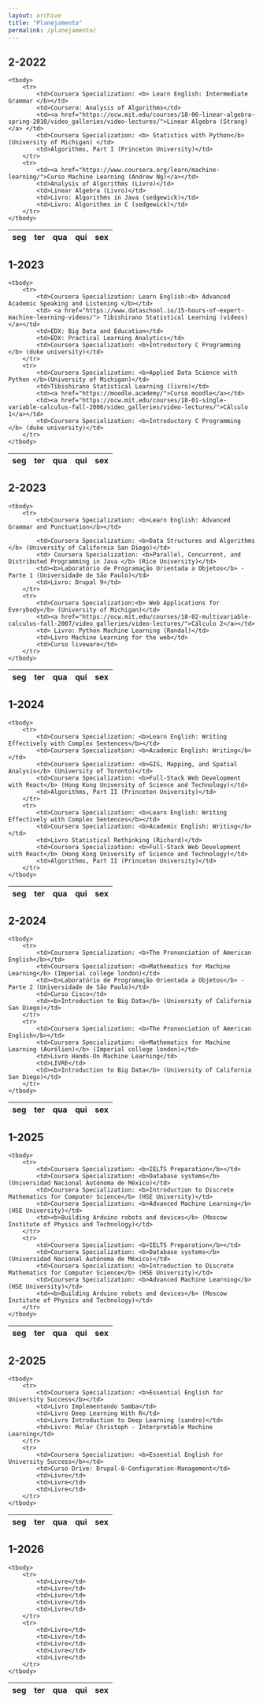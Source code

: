 ```yaml
---
layout: archive
title: "Planejamento"
permalink: /planejamento/
---
```


## 2-2022
<table class="table table-bordered table-hover table-condensed">
    <thead>
        <tr>
            <th>seg</th>
            <th>ter</th>
            <th>qua</th>
            <th>qui</th>
            <th>sex</th>
        </tr>
    </thead>

    <tbody>
        <tr>
            <td>Coursera Specialization: <b> Learn English: Intermediate Grammar </b></td>
            <td>Coursera: Analysis of Algorithms</td>
            <td><a href="https://ocw.mit.edu/courses/18-06-linear-algebra-spring-2010/video_galleries/video-lectures/">Linear Algebra (Strang)</a> </td>
            <td>Coursera Specialization: <b> Statistics with Python</b> (University of Michigan) </td>
            <td>Algorithms, Part I (Princeton University)</td>
        </tr>
        <tr>
            <td><a href="https://www.coursera.org/learn/machine-learning/">Curso Machine Learning (Andrew Ng)</a></td>
            <td>Analysis of Algorithms (Livro)</td>
            <td>Linear Algebra (Livro)</td>
            <td>Livro: Algorithms in Java (sedgewick)</td>
            <td>Livro: Algorithms in C (sedgewick)</td>
        </tr>
    </tbody>
</table>


## 1-2023
<table class="table table-bordered table-hover table-condensed">
    <thead>
        <tr>
            <th>seg</th>
            <th>ter</th>
            <th>qua</th>
            <th>qui</th>
            <th>sex</th>
        </tr>
    </thead>

    <tbody>
        <tr>
            <td>Coursera Specialization: Learn English:<b> Advanced Academic Speaking and Listening </b></td>
            <td> <a href="https://www.dataschool.io/15-hours-of-expert-machine-learning-videos/"> Tibishirano Statistical Learning (vídeos) </a></td>
            <td>EDX: Big Data and Education</td>
            <td>EDX: Practical Learning Analytics</td>
            <td>Coursera Specialization: <b>Introductory C Programming </b> (duke university)</td>
        </tr>
        <tr>
            <td>Coursera Specialization: <b>Applied Data Science with Python </b>(University of Michigan)</td>
            <td>Tibishirano Statistical Learning (livro)</td>
            <td><a href="https://moodle.academy/">Curso moodle</a></td>
            <td><a href="https://ocw.mit.edu/courses/18-01-single-variable-calculus-fall-2006/video_galleries/video-lectures/">Cálculo 1</a></td>
            <td>Coursera Specialization: <b>Introductory C Programming </b> (duke university)</td>
        </tr>
    </tbody>
</table>

## 2-2023
<table class="table table-bordered table-hover table-condensed">
    <thead>
        <tr>
            <th>seg</th>
            <th>ter</th>
            <th>qua</th>
            <th>qui</th>
            <th>sex</th>
        </tr>
    </thead>

    <tbody>
        <tr>
            <td>Coursera Specialization: <b>Learn English: Advanced Grammar and Punctuation</b></td>
            
            <td>Coursera Specialization: <b>Data Structures and Algorithms </b> (University of California San Diego)</td>
            <td> Coursera Specialization: <b>Parallel, Concurrent, and Distributed Programming in Java </b> (Rice University)</td>
            <td><b>Laboratório de Programação Orientada a Objetos</b> - Parte 1 (Universidade de São Paulo)</td>
            <td>Livro: Drupal 9</td>
        </tr>
        <tr>
            <td>Coursera Specialization:<b> Web Applications for Everybody</b> (University of Michigan)</td>
            <td><a href="https://ocw.mit.edu/courses/18-02-multivariable-calculus-fall-2007/video_galleries/video-lectures/">Cálculo 2</a></td>
            <td> Livro: Python Machine Learning (Randal)</td>
            <td>Livro Machine Learning for the web</td>
            <td>Curso liveware</td>
        </tr>
    </tbody>
</table>

## 1-2024
<table class="table table-bordered table-hover table-condensed">
    <thead>
        <tr>
            <th>seg</th>
            <th>ter</th>
            <th>qua</th>
            <th>qui</th>
            <th>sex</th>
        </tr>
    </thead>

    <tbody>
        <tr>
            <td>Coursera Specialization: <b>Learn English: Writing Effectively with Complex Sentences</b></td>
            <td>Coursera Specialization: <b>Academic English: Writing</b></td>
            <td>Coursera Specialization: <b>GIS, Mapping, and Spatial Analysis</b> (University of Toronto)</td>
            <td>Coursera Specialization: <b>Full-Stack Web Development with React</b> (Hong Kong University of Science and Technology)</td>
            <td>Algorithms, Part II (Princeton University)</td>
        </tr>
        <tr>
            <td>Coursera Specialization: <b>Learn English: Writing Effectively with Complex Sentences</b></td>
            <td>Coursera Specialization: <b>Academic English: Writing</b></td>
            <td>Livro Statistical Rethinking (Richard)</td>
            <td>Coursera Specialization: <b>Full-Stack Web Development with React</b> (Hong Kong University of Science and Technology)</td>
            <td>Algorithms, Part II (Princeton University)</td>
        </tr>
    </tbody>
</table>

## 2-2024
<table class="table table-bordered table-hover table-condensed">
    <thead>
        <tr>
            <th>seg</th>
            <th>ter</th>
            <th>qua</th>
            <th>qui</th>
            <th>sex</th>
        </tr>
    </thead>

    <tbody>
        <tr>
            <td>Coursera Specialization: <b>The Pronunciation of American English</b></td>
            <td>Coursera Specialization: <b>Mathematics for Machine Learning</b> (Imperial college london)</td>
            <td><b>Laboratório de Programação Orientada a Objetos</b> - Parte 2 (Universidade de São Paulo)</td>
            <td>Curso Cisco</td>
            <td><b>Introduction to Big Data</b> (University of California San Diego)</td>
        </tr>
        <tr>
            <td>Coursera Specialization: <b>The Pronunciation of American English</b></td>
            <td>Coursera Specialization: <b>Mathematics for Machine Learning (Aurélien)</b> (Imperial college london)</td>
            <td>Livro Hands-On Machine Learning</td>
            <td>LIVRE</td>
            <td><b>Introduction to Big Data</b> (University of California San Diego)</td>
        </tr>
    </tbody>
</table>

## 1-2025
<table class="table table-bordered table-hover table-condensed">
    <thead>
        <tr>
            <th>seg</th>
            <th>ter</th>
            <th>qua</th>
            <th>qui</th>
            <th>sex</th>
        </tr>
    </thead>

    <tbody>
        <tr>
            <td>Coursera Specialization: <b>IELTS Preparation</b></td>
            <td>Coursera Specialization: <b>Database systems</b> (Universidad Nacional Autónoma de México)</td>
            <td>Coursera Specialization: <b>Introduction to Discrete Mathematics for Computer Science</b> (HSE University)</td>
            <td>Coursera Specialization: <b>Advanced Machine Learning</b> (HSE University)</td>
            <td><b>Building Arduino robots and devices</b> (Moscow Institute of Physics and Technology)</td>
        </tr>
        <tr>
            <td>Coursera Specialization: <b>IELTS Preparation</b></td>
            <td>Coursera Specialization: <b>Database systems</b> (Universidad Nacional Autónoma de México)</td>
            <td>Coursera Specialization: <b>Introduction to Discrete Mathematics for Computer Science</b> (HSE University)</td>
            <td>Coursera Specialization: <b>Advanced Machine Learning</b> (HSE University)</td>
            <td><b>Building Arduino robots and devices</b> (Moscow Institute of Physics and Technology)</td>
        </tr>
    </tbody>
</table>

## 2-2025
<table class="table table-bordered table-hover table-condensed">
    <thead>
        <tr>
            <th>seg</th>
            <th>ter</th>
            <th>qua</th>
            <th>qui</th>
            <th>sex</th>
        </tr>
    </thead>

    <tbody>
        <tr>
            <td>Coursera Specialization: <b>Essential English for University Success</b></td>
            <td>Livro Implementando Samba</td>
            <td>Livro Deep Learning With R</td>
            <td>Livro Introduction to Deep Learning (sandro)</td>
            <td>Livro: Molar Christoph - Interpretable Machine Learning</td>
        </tr>
        <tr>
            <td>Coursera Specialization: <b>Essential English for University Success</b></td>
            <td>Curso Drive: Drupal-8-Configuration-Management</td>
            <td>Livre</td>
            <td>Livre</td>
            <td>Livre</td>
        </tr>
    </tbody>
</table>

## 1-2026
<table class="table table-bordered table-hover table-condensed">
    <thead>
        <tr>
            <th>seg</th>
            <th>ter</th>
            <th>qua</th>
            <th>qui</th>
            <th>sex</th>
        </tr>
    </thead>

    <tbody>
        <tr>
            <td>Livre</td>
            <td>Livre</td>
            <td>Livre</td>
            <td>Livre</td>
            <td>Livre</td>
        </tr>
        <tr>
            <td>Livre</td>
            <td>Livre</td>
            <td>Livre</td>
            <td>Livre</td>
            <td>Livre</td>
        </tr>
    </tbody>
</table>
